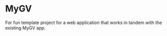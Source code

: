# MyGV
For fun template project for a web application that works in tandem with the existing MyGV app.
